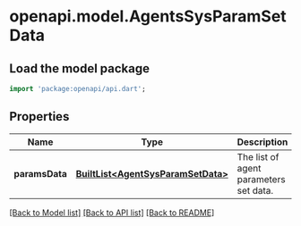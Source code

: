 # openapi.model.AgentsSysParamSetData

## Load the model package
```dart
import 'package:openapi/api.dart';
```

## Properties
Name | Type | Description | Notes
------------ | ------------- | ------------- | -------------
**paramsData** | [**BuiltList&lt;AgentSysParamSetData&gt;**](AgentSysParamSetData.md) | The list of agent parameters set data. | [optional] 

[[Back to Model list]](../README.md#documentation-for-models) [[Back to API list]](../README.md#documentation-for-api-endpoints) [[Back to README]](../README.md)


